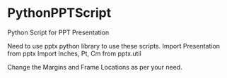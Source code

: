 # PythonPPTScript
Python Script for PPT Presentation

Need to use pptx python library to use these scripts.
Import Presentation from pptx 
Import Inches, Pt, Cm from pptx.util 

Change the Margins and Frame Locations as per your need.

